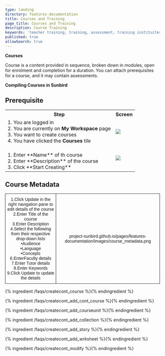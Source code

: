 ```yaml
---
type: landing
directory: features-documentation
title: Courses and Training
page_title: Courses and Training
description: Course Training
keywords: 'teacher training, training, assessment, training instituites, teacher educator'
published: true
allowSearch: true
---
```


**Courses**

Course is a content provided in sequence, broken down in modules, open for enrolment and completion for a duration. You can attach prerequisites for a course, and it may contain assessments.

**Compiling Courses in Sunbird**

## Prerequisite

<table>
  <tr>
    <th>Step</th>
    <th>Screen</th>
  </tr>
  <tr>
    <td>1. You are logged in <br>2. You are currently on <strong>My Workspace</strong> page <br>3. You want to create courses
       <br>4. You have clicked the <strong>Courses</strong> tile
      </td>
      <td><img src=".png"></td>
  </tr>
  <tr>
    <td> <br> 1. Enter **Name** of th course <br>2. Enter **Description** of the course <br>3. Click **Start Creating**
    </td>
    <td><img src=".png"></td>
  </tr>
  </table>
  
  ## Course Metadata
  <style type="text/css">
.tg  {border-collapse:collapse;border-spacing:0;}
.tg td{font-family:Arial, sans-serif;font-size:14px;padding:10px 5px;border-style:solid;border-width:1px;overflow:hidden;word-break:normal;}
.tg th{font-family:Arial, sans-serif;font-size:14px;font-weight:normal;padding:10px 5px;border-style:solid;border-width:1px;overflow:hidden;word-break:normal;}
</style>
<table class="tg">
  <tr>
    <th class="tg-031e">1.Click Update in the right navigation pane to edit details of the course<br>2.Enter Title of the course<br>3.Enter Description<br>4.Select the following from their respective drop-down lists<br>•Audience<br>•Language<br>•Concepts<br>6.EnterFaculty details<br>7.Enter Tutor details<br>8.Enter Keywords<br>9.Click Update to update the details</th>
    <th class="tg-031e">project-sunbird.github.io/pages/features-documentation/images/course_metadata.png</th>
  </tr>
</table>
{% ingredient /faqs/createcont_course %}{% endingredient %}

{% ingredient /faqs/createcont_add_cont_course %}{% endingredient %}

{% ingredient /faqs/createcont_add_courseunit %}{% endingredient %}

{% ingredient /faqs/createcont_add_collection %}{% endingredient %}

{% ingredient /faqs/createcont_add_story %}{% endingredient %}

{% ingredient /faqs/createcont_add_wrksheet %}{% endingredient %}

{% ingredient /faqs/createcont_modify %}{% endingredient %}
